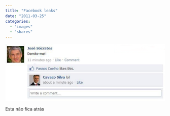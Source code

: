 ```yaml
---
title: "Facebook leaks"
date: "2011-03-25"
categories: 
  - "images"
  - "shares"
---
```


![](images/tumblr_lim4f1EmiV1qz4vrlo1_640.png)

Esta não fica atrás
